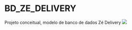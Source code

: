 # BD_ZE_DELIVERY
Projeto conceitual, modelo de banco de dados Zé Delivery
<img src="https://github.com/Lorrane-Maria/BD_ZE_DELIVERY/BD.png"/>